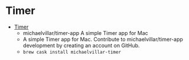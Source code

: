# Timer
- [Timer](https://github.com/michaelvillar/timer-app)
  -  michaelvillar/timer-app A simple Timer app for Mac
  - A simple Timer app for Mac. Contribute to michaelvillar/timer-app development by creating an account on GitHub.
  - `brew cask install michaelvillar-timer`
